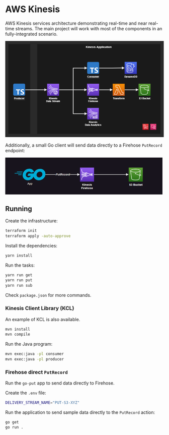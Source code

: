 # AWS Kinesis

AWS Kinesis services architecture demonstrating real-time and near real-time streams. The main project will work with most of the components in an fully-integrated scenario.

<img src=".diagram/kinesis.drawio.png" width=750 />

Additionally, a small Go client will send data directly to a Firehose `PutRecord` endpoint:

<img src=".diagram/go.png" width=500 />

## Running

Create the infrastructure:

```sh
terraform init
terraform apply -auto-approve
```

Install the dependencies:

```sh
yarn install
```

Run the tasks:

```sh
yarn run get
yarn run put
yarn run sub
```

Check `package.json` for more commands.

### Kinesis Client Library (KCL)

An example of KCL is also available.

```sh
mvn install
mvn compile
```

Run the Java program:

```sh
mvn exec:java -pl consumer
mvn exec:java -pl producer
```

### Firehose direct `PutRecord`

Run the `go-put` app to send data directly to Firehose.

Create the `.env` file:

```sh
DELIVERY_STREAM_NAME="PUT-S3-XYZ"
```

Run the application to send sample data directly to the `PutRecord` action:

```
go get
go run .
```
